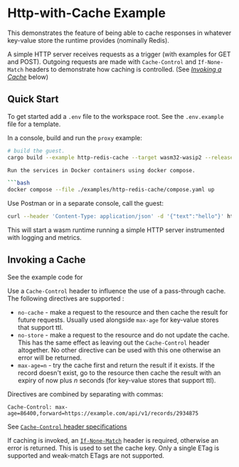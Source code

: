 # Http-with-Cache Example

This demonstrates the feature of being able to cache responses in whatever key-value store the runtime provides (nominally Redis).

A simple HTTP server receives requests as a trigger (with examples for GET and POST). Outgoing requests are made with `Cache-Control` and `If-None-Match` headers to demonstrate how caching is controlled. (See [*Invoking a Cache*](http://...#invoking-a-cache) below)

## Quick Start

To get started add a `.env` file to the workspace root. See the `.env.example` file for a template.

In a console, build and run the `proxy` example:

```bash
# build the guest.
cargo build --example http-redis-cache --target wasm32-wasip2 --release

Run the services in Docker containers using docker compose.

```bash
docker compose --file ./examples/http-redis-cache/compose.yaml up
```

Use Postman or in a separate console, call the guest:

```bash
curl --header 'Content-Type: application/json' -d '{"text":"hello"}' http://localhost:8080
```

This will start a wasm runtime running a simple HTTP server instrumented with logging and metrics.

<a name="invoking-a-cache"></a>
## Invoking a Cache

See the example code for 

Use a `Cache-Control` header to influence the use of a pass-through cache. The following directives are supported :

* `no-cache` - make a request to the resource and then cache the result for future requests. Usually used alongside `max-age` for key-value stores that support ttl.
* `no-store` - make a request to the resource and do not update the cache. This has the same effect as leaving out the `Cache-Control` header altogether. No other directive can be used with this one otherwise an error will be returned.
* `max-age=n` - try the cache first and return the result if it exists. If the record doesn't exist, go to the resource then cache the result with an expiry of now plus *n* seconds (for key-value stores that support ttl).

Directives are combined by separating with commas:

`Cache-Control: max-age=86400,forward=https://example.com/api/v1/records/2934875`

See [`Cache-Control` header specifications](https://developer.mozilla.org/en-US/docs/Web/HTTP/Reference/Headers/Cache-Control)

If caching is invoked, an [`If-None-Match`](https://developer.mozilla.org/en-US/docs/Web/HTTP/Reference/Headers/If-None-Match) header is required, otherwise an error is returned. This is used to set the cache key. Only a single ETag is supported and weak-match ETags are not supported.